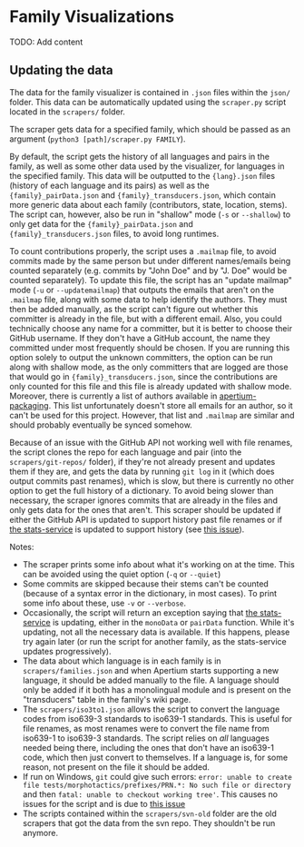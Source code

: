 # Family Visualizations

TODO: Add content

## Updating the data

The data for the family visualizer is contained in `.json` files within the `json/` folder. This data can be automatically updated using the `scraper.py` script located in the `scrapers/` folder.

The scraper gets data for a specified family, which should be passed as an argument (`python3 [path]/scraper.py FAMILY`).

By default, the script gets the history of all languages and pairs in the family, as well as some other data used by the visualizer, for languages in the specified family. This data will be outputted to the `{lang}.json` files (history of each language and its pairs) as well as the `{family}_pairData.json` and `{family}_transducers.json`, which contain more generic data about each family (contributors, state, location, stems). The script can, however, also be run in "shallow" mode (`-s` or `--shallow`) to only get data for the `{family}_pairData.json` and `{family}_transducers.json` files, to avoid long runtimes.

To count contributions properly, the script uses a `.mailmap` file, to avoid commits made by the same person but under different names/emails being counted separately (e.g. commits by "John Doe" and by "J. Doe" would be counted separately). To update this file, the script has an "update mailmap" mode (`-u` or `--updatemailmap`) that outputs the emails that aren't on the `.mailmap` file, along with some data to help identify the authors. They must then be added manually, as the script can't figure out whether this committer is already in the file, but with a different email. Also, you could technically choose any name for a committer, but it is better to choose their GitHub username. If they don't have a GitHub account, the name they committed under most frequently should be chosen. If you are running this option solely to output the unknown committers, the option can be run along with shallow mode, as the only committers that are logged are those that would go in `{family}_transducers.json`, since the contributions are only counted for this file and this file is already updated with shallow mode. Moreover, there is currently a list of authors available in [apertium-packaging](https://github.com/apertium/apertium-packaging/). This list unfortunately doesn't store all emails for an author, so it can't be used for this project. However, that list and `.mailmap` are similar and should probably eventually be synced somehow.

Because of an issue with the GitHub API not working well with file renames, the script clones the repo for each language and pair (into the `scrapers/git-repos/` folder), if they're not already present and updates them if they are, and gets the data by running `git log` in it (which does output commits past renames), which is slow, but there is currently no other option to get the full history of a dictionary. To avoid being slower than necessary, the scraper ignores commits that are already in the files and only gets data for the ones that aren't. This scraper should be updated if either the GitHub API is updated to support history past file renames or if [the stats-service](https://github.com/apertium/apertium-stats-service/) is updated to support history (see [this issue](https://github.com/apertium/apertium-stats-service/issues/46)).

Notes:
- The scraper prints some info about what it's working on at the time. This can be avoided using the quiet option (`-q` or `--quiet`)
- Some commits are skipped because their stems can't be counted (because of a syntax error in the dictionary, in most cases). To print some info about these, use `-v` or `--verbose`.
- Occasionally, the script will return an exception saying that [the stats-service](https://github.com/apertium/apertium-stats-service/) is updating, either in the `monoData` or `pairData` function. While it's updating, not all the necessary data is available. If this happens, please try again later (or run the script for another family, as the stats-service updates progressively).
- The data about which language is in each family is in `scrapers/families.json` and when Apertium starts supporting a new language, it should be added manually to the file. A language should only be added if it both has a monolingual module and is present on the "transducers" table in the family's wiki page.
- The `scrapers/iso3to1.json` allows the script to convert the language codes from iso639-3 standards to iso639-1 standards. This is useful for file renames, as most renames were to convert the file name from iso639-1 to iso639-3 standards. The script relies on _all_ languages needed being there, including the ones that don't have an iso639-1 code, which then just convert to themselves. If a language is, for some reason, not present on the file it should be added.
- If run on Windows, `git` could give such errors: `error: unable to create file tests/morphotactics/prefixes/PRN.*: No such file or directory` and then `fatal: unable to checkout working tree'`. This causes no issues for the script and is due to [this issue](https://github.com/apertium/organisation/issues/11)
- The scripts contained within the `scrapers/svn-old` folder are the old scrapers that got the data from the svn repo. They shouldn't be run anymore.
